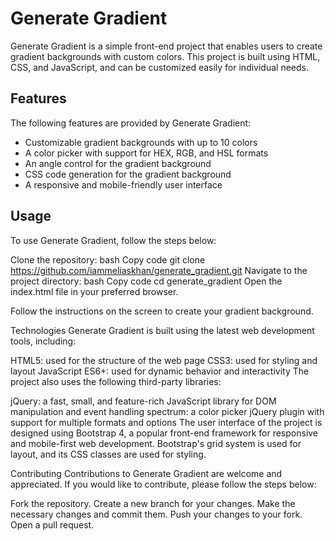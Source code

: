 # Generate Gradient
Generate Gradient is a simple front-end project that enables users to create gradient backgrounds with custom colors. This project is built using HTML, CSS, and JavaScript, and can be customized easily for individual needs.

## Features
The following features are provided by Generate Gradient:

- Customizable gradient backgrounds with up to 10 colors
- A color picker with support for HEX, RGB, and HSL formats
- An angle control for the gradient background
- CSS code generation for the gradient background
- A responsive and mobile-friendly user interface
## Usage
To use Generate Gradient, follow the steps below:

Clone the repository:
bash
Copy code
git clone https://github.com/iammeliaskhan/generate_gradient.git
Navigate to the project directory:
bash
Copy code
cd generate_gradient
Open the index.html file in your preferred browser.

Follow the instructions on the screen to create your gradient background.

Technologies
Generate Gradient is built using the latest web development tools, including:

HTML5: used for the structure of the web page
CSS3: used for styling and layout
JavaScript ES6+: used for dynamic behavior and interactivity
The project also uses the following third-party libraries:

jQuery: a fast, small, and feature-rich JavaScript library for DOM manipulation and event handling
spectrum: a color picker jQuery plugin with support for multiple formats and options
The user interface of the project is designed using Bootstrap 4, a popular front-end framework for responsive and mobile-first web development. Bootstrap's grid system is used for layout, and its CSS classes are used for styling.

Contributing
Contributions to Generate Gradient are welcome and appreciated. If you would like to contribute, please follow the steps below:

Fork the repository.
Create a new branch for your changes.
Make the necessary changes and commit them.
Push your changes to your fork.
Open a pull request.
